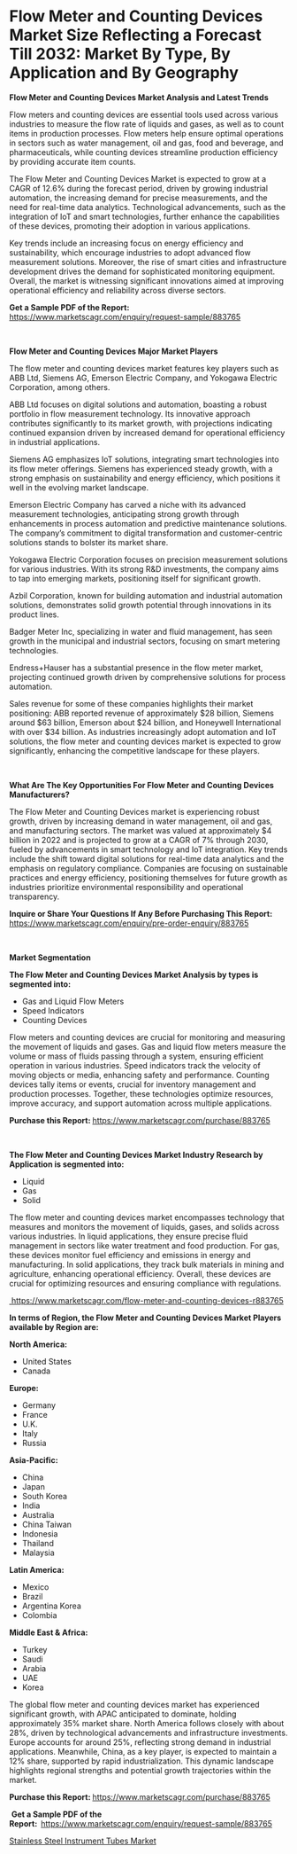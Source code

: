 <p><h1>Flow Meter and Counting Devices Market Size Reflecting a Forecast Till 2032: Market By Type, By Application and By Geography</h1></p><p><strong>Flow Meter and Counting Devices Market Analysis and Latest Trends</strong></p>
<p><p>Flow meters and counting devices are essential tools used across various industries to measure the flow rate of liquids and gases, as well as to count items in production processes. Flow meters help ensure optimal operations in sectors such as water management, oil and gas, food and beverage, and pharmaceuticals, while counting devices streamline production efficiency by providing accurate item counts.</p><p>The Flow Meter and Counting Devices Market is expected to grow at a CAGR of 12.6% during the forecast period, driven by growing industrial automation, the increasing demand for precise measurements, and the need for real-time data analytics. Technological advancements, such as the integration of IoT and smart technologies, further enhance the capabilities of these devices, promoting their adoption in various applications.</p><p>Key trends include an increasing focus on energy efficiency and sustainability, which encourage industries to adopt advanced flow measurement solutions. Moreover, the rise of smart cities and infrastructure development drives the demand for sophisticated monitoring equipment. Overall, the market is witnessing significant innovations aimed at improving operational efficiency and reliability across diverse sectors.</p></p>
<p><strong>Get a Sample PDF of the Report:&nbsp;</strong> <a href="https://www.marketscagr.com/enquiry/request-sample/883765?utm_campaign=2453&utm_medium=2&utm_source=Github&utm_content=ia&utm_term=24022025&utm_id=flow-meter-and-counting-devices">https://www.marketscagr.com/enquiry/request-sample/883765</a></p>
<p>&nbsp;</p>
<p><strong>Flow Meter and Counting Devices Major Market Players</strong></p>
<p><p>The flow meter and counting devices market features key players such as ABB Ltd, Siemens AG, Emerson Electric Company, and Yokogawa Electric Corporation, among others. </p><p>ABB Ltd focuses on digital solutions and automation, boasting a robust portfolio in flow measurement technology. Its innovative approach contributes significantly to its market growth, with projections indicating continued expansion driven by increased demand for operational efficiency in industrial applications.</p><p>Siemens AG emphasizes IoT solutions, integrating smart technologies into its flow meter offerings. Siemens has experienced steady growth, with a strong emphasis on sustainability and energy efficiency, which positions it well in the evolving market landscape.</p><p>Emerson Electric Company has carved a niche with its advanced measurement technologies, anticipating strong growth through enhancements in process automation and predictive maintenance solutions. The company’s commitment to digital transformation and customer-centric solutions stands to bolster its market share.</p><p>Yokogawa Electric Corporation focuses on precision measurement solutions for various industries. With its strong R&D investments, the company aims to tap into emerging markets, positioning itself for significant growth.</p><p>Azbil Corporation, known for building automation and industrial automation solutions, demonstrates solid growth potential through innovations in its product lines. </p><p>Badger Meter Inc, specializing in water and fluid management, has seen growth in the municipal and industrial sectors, focusing on smart metering technologies. </p><p>Endress+Hauser has a substantial presence in the flow meter market, projecting continued growth driven by comprehensive solutions for process automation.</p><p>Sales revenue for some of these companies highlights their market positioning: ABB reported revenue of approximately $28 billion, Siemens around $63 billion, Emerson about $24 billion, and Honeywell International with over $34 billion. As industries increasingly adopt automation and IoT solutions, the flow meter and counting devices market is expected to grow significantly, enhancing the competitive landscape for these players.</p></p>
<p>&nbsp;</p>
<p><strong>What Are The Key Opportunities For Flow Meter and Counting Devices Manufacturers?</strong></p>
<p><p>The Flow Meter and Counting Devices market is experiencing robust growth, driven by increasing demand in water management, oil and gas, and manufacturing sectors. The market was valued at approximately $4 billion in 2022 and is projected to grow at a CAGR of 7% through 2030, fueled by advancements in smart technology and IoT integration. Key trends include the shift toward digital solutions for real-time data analytics and the emphasis on regulatory compliance. Companies are focusing on sustainable practices and energy efficiency, positioning themselves for future growth as industries prioritize environmental responsibility and operational transparency.</p></p>
<p><strong>Inquire or Share Your Questions If Any Before Purchasing This Report:</strong> <a href="https://www.marketscagr.com/enquiry/pre-order-enquiry/883765?utm_campaign=2453&utm_medium=2&utm_source=Github&utm_content=ia&utm_term=24022025&utm_id=flow-meter-and-counting-devices">https://www.marketscagr.com/enquiry/pre-order-enquiry/883765</a></p>
<p>&nbsp;</p>
<p><strong>Market Segmentation</strong></p>
<p><strong>The Flow Meter and Counting Devices Market Analysis by types is segmented into:</strong></p>
<p><ul><li>Gas and Liquid Flow Meters</li><li>Speed Indicators</li><li>Counting Devices</li></ul></p>
<p><p>Flow meters and counting devices are crucial for monitoring and measuring the movement of liquids and gases. Gas and liquid flow meters measure the volume or mass of fluids passing through a system, ensuring efficient operation in various industries. Speed indicators track the velocity of moving objects or media, enhancing safety and performance. Counting devices tally items or events, crucial for inventory management and production processes. Together, these technologies optimize resources, improve accuracy, and support automation across multiple applications.</p></p>
<p><strong>Purchase this Report:&nbsp;</strong><a href="https://www.marketscagr.com/purchase/883765?utm_campaign=2453&utm_medium=2&utm_source=Github&utm_content=ia&utm_term=24022025&utm_id=flow-meter-and-counting-devices">https://www.marketscagr.com/purchase/883765</a></p>
<p>&nbsp;</p>
<p><strong>The Flow Meter and Counting Devices Market Industry Research by Application is segmented into:</strong></p>
<p><ul><li>Liquid</li><li>Gas</li><li>Solid</li></ul></p>
<p><p>The flow meter and counting devices market encompasses technology that measures and monitors the movement of liquids, gases, and solids across various industries. In liquid applications, they ensure precise fluid management in sectors like water treatment and food production. For gas, these devices monitor fuel efficiency and emissions in energy and manufacturing. In solid applications, they track bulk materials in mining and agriculture, enhancing operational efficiency. Overall, these devices are crucial for optimizing resources and ensuring compliance with regulations.</p></p>
<p><a href="https://www.marketscagr.com/flow-meter-and-counting-devices-r883765?utm_campaign=2453&utm_medium=2&utm_source=Github&utm_content=ia&utm_term=24022025&utm_id=flow-meter-and-counting-devices">&nbsp;https://www.marketscagr.com/flow-meter-and-counting-devices-r883765</a></p>
<p><strong>In terms of Region, the Flow Meter and Counting Devices Market Players available by Region are:</strong></p>
<p>
    <p> <strong> North America: </strong>
        <ul>
            <li>United States</li>
            <li>Canada</li>
        </ul>
        </p> 
    <p> <strong> Europe: </strong>
        <ul>
            <li>Germany</li>
            <li>France</li>
            <li>U.K.</li>
            <li>Italy</li>
            <li>Russia</li>
        </ul>
        </p> 
    <p> <strong> Asia-Pacific: </strong>
        <ul>
            <li>China</li>
            <li>Japan</li>
            <li>South Korea</li>
            <li>India</li>
            <li>Australia</li>
            <li>China Taiwan</li>
            <li>Indonesia</li>
            <li>Thailand</li>
            <li>Malaysia</li>
        </ul>
        </p> 
    <p> <strong> Latin America: </strong>
        <ul>
            <li>Mexico</li>
            <li>Brazil</li>
            <li>Argentina Korea</li>
            <li>Colombia</li>
        </ul>
        </p> 
    <p> <strong> Middle East & Africa: </strong>
        <ul>
            <li>Turkey</li>
            <li>Saudi</li>
            <li>Arabia</li>
            <li>UAE</li>
            <li>Korea</li>
        </ul>
    </p>
    </p>
<p><p>The global flow meter and counting devices market has experienced significant growth, with APAC anticipated to dominate, holding approximately 35% market share. North America follows closely with about 28%, driven by technological advancements and infrastructure investments. Europe accounts for around 25%, reflecting strong demand in industrial applications. Meanwhile, China, as a key player, is expected to maintain a 12% share, supported by rapid industrialization. This dynamic landscape highlights regional strengths and potential growth trajectories within the market.</p></p>
<p><strong>Purchase this Report: </strong><a href="https://www.marketscagr.com/purchase/883765?utm_campaign=2453&utm_medium=2&utm_source=Github&utm_content=ia&utm_term=24022025&utm_id=flow-meter-and-counting-devices">https://www.marketscagr.com/purchase/883765</a></p>
<p>&nbsp;<strong>Get a Sample PDF of the Report:&nbsp;&nbsp;</strong><a href="https://www.marketscagr.com/enquiry/request-sample/883765?utm_campaign=2453&utm_medium=2&utm_source=Github&utm_content=ia&utm_term=24022025&utm_id=flow-meter-and-counting-devices">https://www.marketscagr.com/enquiry/request-sample/883765</a></p>
<p><strong></strong></p>
<p><p><a href="https://github.com/sungbruington660/Market-Research-Report-List-1/blob/main/stainless-steel-instrument-tubes-market.md?utm_campaign=2453&utm_medium=2&utm_source=Github&utm_content=ia&utm_term=24022025&utm_id=flow-meter-and-counting-devices">Stainless Steel Instrument Tubes Market</a></p></p>